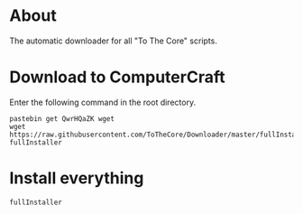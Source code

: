 # About
The automatic downloader for all "To The Core" scripts.

# Download to ComputerCraft
Enter the following command in the root directory.

```shell
pastebin get QwrHQaZK wget
wget https://raw.githubusercontent.com/ToTheCore/Downloader/master/fullInstaller.lua fullInstaller
```

# Install everything
```shell
fullInstaller
```
